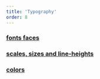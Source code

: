 ```yaml
---
title: 'Typography'
order: 8
---
```


### [fonts faces](/typography/fontFamillies/)

### [scales, sizes and line-heights](/typography/scaleAndSizes/)

### [colors](/typography/colors/)
